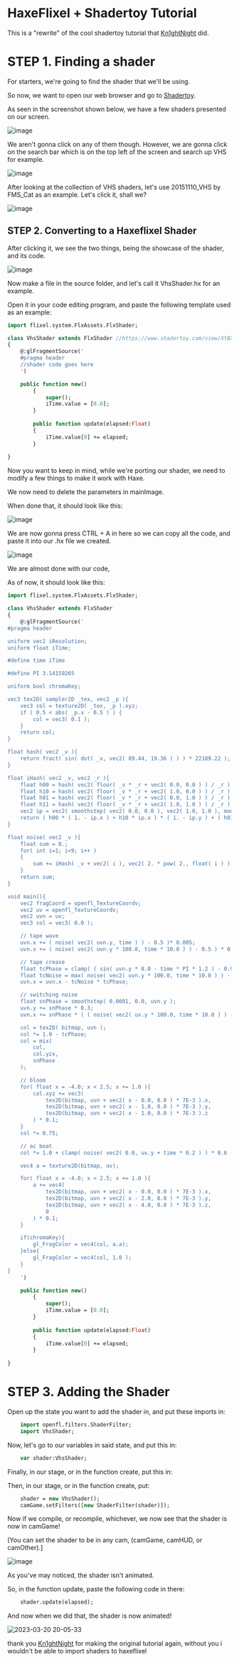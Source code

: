 # HaxeFlixel + Shadertoy Tutorial

This is a "rewrite" of the cool shadertoy tutorial that [Kn1ghtNight](https://github.com/Kn1ghtNight) did.

# STEP 1. Finding a shader

For starters, we're going to find the shader that we'll be using.

So now, we want to open our web browser and go to [Shadertoy](https://shadertoy.com).

As seen in the screenshot shown below, we have a few shaders presented on our screen.

![image](https://github.com/oofienoob/Haxeflixel-shadertoy-tutorial/assets/143152154/8fa16462-a086-4b2c-b794-7c35ed2caced)

We aren't gonna click on any of them though. However, we are gonna click on the search bar which is on the top left of the screen and search up VHS for example.

![image](https://github.com/oofienoob/Haxeflixel-shadertoy-tutorial/assets/143152154/0d9dfb2c-9f20-4306-8681-e5ae6cf9f961)

After looking at the collection of VHS shaders, let's use 20151110_VHS by FMS_Cat as an example. Let's click it, shall we?

![image](https://github.com/oofienoob/Haxeflixel-shadertoy-tutorial/assets/143152154/4edba318-288e-45db-8006-531aaa5905fc)

## STEP 2. Converting to a Haxeflixel Shader

After clicking it, we see the two things, being the showcase of the shader, and its code.

![image](https://github.com/oofienoob/Haxeflixel-shadertoy-tutorial/assets/143152154/4cabafd4-ab45-4dc2-94ae-762bf5ac8377)

Now make a file in the source folder, and let's call it VhsShader.hx for an example.

Open it in your code editing program, and paste the following template used as an example:

```haxe
import flixel.system.FlxAssets.FlxShader;

class VhsShader extends FlxShader //https://www.shadertoy.com/view/XtBXDt
{
    @:glFragmentSource('
    #pragma header
    //shader code goes here
    ')

    public function new()
        {
            super();
            iTime.value = [0.0];
        }
    
        public function update(elapsed:Float)
        {
            iTime.value[0] += elapsed;
        }
    
}
```

Now you want to keep in mind, while we're porting our shader, we need to modify a few things to make it work with Haxe.

We now need to delete the parameters in mainImage.

When done that, it should look like this:

![image](https://github.com/oofienoob/Haxeflixel-shadertoy-tutorial/assets/143152154/b329b550-d03f-463a-8a8f-ce14087b77e3)

We are now gonna press CTRL + A in here so we can copy all the code, and paste it into our .hx file we created.

![image](https://github.com/oofienoob/Haxeflixel-shadertoy-tutorial/assets/143152154/5fc04c87-d505-4f2b-b9ef-76a8324c66c9)

We are almost done with our code, 

As of now, it should look like this:

```haxe
import flixel.system.FlxAssets.FlxShader;

class VhsShader extends FlxShader
{
    @:glFragmentSource('
#pragma header

uniform vec2 iResolution;
uniform float iTime;

#define time iTime

#define PI 3.14159265

uniform bool chromaKey;

vec3 tex2D( sampler2D _tex, vec2 _p ){
    vec3 col = texture2D( _tex, _p ).xyz;
    if ( 0.5 < abs( _p.x - 0.5 ) ) {
        col = vec3( 0.1 );
    }
    return col;
}

float hash( vec2 _v ){
    return fract( sin( dot( _v, vec2( 89.44, 19.36 ) ) ) * 22189.22 );
}

float iHash( vec2 _v, vec2 _r ){
    float h00 = hash( vec2( floor( _v * _r + vec2( 0.0, 0.0 ) ) / _r ) );
    float h10 = hash( vec2( floor( _v * _r + vec2( 1.0, 0.0 ) ) / _r ) );
    float h01 = hash( vec2( floor( _v * _r + vec2( 0.0, 1.0 ) ) / _r ) );
    float h11 = hash( vec2( floor( _v * _r + vec2( 1.0, 1.0 ) ) / _r ) );
    vec2 ip = vec2( smoothstep( vec2( 0.0, 0.0 ), vec2( 1.0, 1.0 ), mod( _v*_r, 1. ) ) );
    return ( h00 * ( 1. - ip.x ) + h10 * ip.x ) * ( 1. - ip.y ) + ( h01 * ( 1. - ip.x ) + h11 * ip.x ) * ip.y;
}

float noise( vec2 _v ){
    float sum = 0.;
    for( int i=1; i<9; i++ )
    {
        sum += iHash( _v + vec2( i ), vec2( 2. * pow( 2., float( i ) ) ) ) / pow( 2., float( i ) );
    }
    return sum;
}

void main(){
    vec2 fragCoord = openfl_TextureCoordv;
    vec2 uv = openfl_TextureCoordv;
    vec2 uvn = uv;
    vec3 col = vec3( 0.0 );

    // tape wave
    uvn.x += ( noise( vec2( uvn.y, time ) ) - 0.5 )* 0.005;
    uvn.x += ( noise( vec2( uvn.y * 100.0, time * 10.0 ) ) - 0.5 ) * 0.01;

    // tape crease
    float tcPhase = clamp( ( sin( uvn.y * 8.0 - time * PI * 1.2 ) - 0.92 ) * noise( vec2( time ) ), 0.0, 0.01 ) * 10.0;
    float tcNoise = max( noise( vec2( uvn.y * 100.0, time * 10.0 ) ) - 0.5, 0.0 );
    uvn.x = uvn.x - tcNoise * tcPhase;

    // switching noise
    float snPhase = smoothstep( 0.0001, 0.0, uvn.y );
    uvn.y += snPhase * 0.3;
    uvn.x += snPhase * ( ( noise( vec2( uv.y * 100.0, time * 10.0 ) ) - 0.5 ) * 0.2 );

    col = tex2D( bitmap, uvn );
    col *= 1.0 - tcPhase;
    col = mix(
        col,
        col.yzx,
        snPhase
    );

    // bloom
    for( float x = -4.0; x < 2.5; x += 1.0 ){
        col.xyz += vec3(
            tex2D(bitmap, uvn + vec2( x - 0.0, 0.0 ) * 7E-3 ).x,
            tex2D(bitmap, uvn + vec2( x - 1.0, 0.0 ) * 7E-3 ).y,
            tex2D(bitmap, uvn + vec2( x - 1.0, 0.0 ) * 7E-3 ).z
        ) * 0.1;
    }
    col *= 0.75;

    // ac beat
    col *= 1.0 + clamp( noise( vec2( 0.0, uv.y + time * 0.2 ) ) * 0.6 - 0.25, 0.0, 0.1 );

    vec4 a = texture2D(bitmap, uv);

    for( float x = -4.0; x < 2.5; x += 1.0 ){
        a += vec4(
            tex2D(bitmap, uvn + vec2( x - 0.0, 0.0 ) * 7E-3 ).x,
            tex2D(bitmap, uvn + vec2( x - 2.0, 0.0 ) * 7E-3 ).y,
            tex2D(bitmap, uvn + vec2( x - 4.0, 0.0 ) * 7E-3 ).z,
            0
        ) * 0.1;
    }

    if(chromaKey){
        gl_FragColor = vec4(col, a.a);
    }else{
        gl_FragColor = vec4(col, 1.0 );
    }
}
    ')

    public function new()
        {
            super();
            iTime.value = [0.0];
        }
    
        public function update(elapsed:Float)
        {
            iTime.value[0] += elapsed;
        }
    
}
```

# STEP 3. Adding the Shader

Open up the state you want to add the shader in, and put these imports in:

```haxe
	import openfl.filters.ShaderFilter;
	import VhsShader;
```

Now, let's go to our variables in said state, and put this in:

```haxe
	var shader:VhsShader;
```

Finally, in our stage, or in the function create, put this in:

Then, in our stage, or in the function create, put:

```haxe
	shader = new VhsShader();
	camGame.setFilters([new ShaderFilter(shader)]);
```

Now if we compile, or recompile, whichever, we now see that the shader is now in camGame!

[You can set the shader to be in any cam, (camGame, camHUD, or camOther).]

![image](https://user-images.githubusercontent.com/89167668/226491010-ba29e8a9-0a17-4ad2-9c64-82196c7fe95f.png)

As you've may noticed, the shader isn't animated.

So, in the function update, paste the following code in there:

```haxe
	shader.update(elapsed);
```

And now when we did that, the shader is now animated!

![2023-03-20 20-05-33](https://user-images.githubusercontent.com/89167668/226491713-a075633e-25a0-4401-a683-690b7a8656d3.gif)

thank you [Kn1ghtNight](https://github.com/Kn1ghtNight) for making the original tutorial again, without you i wouldn't be able to import shaders to haxeflixel

